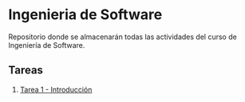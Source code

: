 # Ingenieria de Software
Repositorio donde se almacenarán todas las actividades del curso de Ingeniería de Software.

## Tareas
1. [Tarea 1 - Introducción](./Tarea1/)
